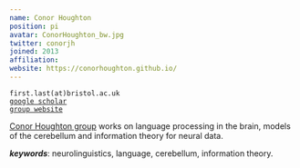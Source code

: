 ```yaml
---
name: Conor Houghton
position: pi
avatar: ConorHoughton_bw.jpg
twitter: conorjh
joined: 2013
affiliation: 
website: https://conorhoughton.github.io/
---
```


<!--- _Reader in Computational Neuroscience, Dept of Computer Science, SCEEM, Faculty of Engineering, University of Bristol_<br>-->

<i class="fa fa-envelope-o"></i> `first.last(at)bristol.ac.uk`<br>
<i class="fa fa-book"></i> <a href="https://scholar.google.co.uk/citations?user=VoP4kDQAAAAJ&hl=en">`google scholar`</a><br>
<i class="fa fa-link"></i> <a href="{{page.website}}">`group website`</a>

<!--**Office**<br>
Merchant Venturers Building<br>
Woodland Road<br>
Bristol, BS8 1UB, England, United Kingdom<br>-->

[Conor Houghton group](https://conorhoughton.github.io/) works on language processing in the brain, models of the cerebellum and information theory for neural data.

***keywords***: neurolinguistics, language, cerebellum, information theory.